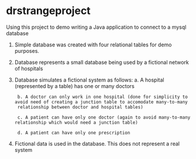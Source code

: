 # drstrangeproject
Using this project to demo writing a Java application to connect to a mysql database
1. Simple database was created with four relational tables for demo purposes. 
2. Database represents a small database being used by a fictional network of hospitals 
3. Database simulates a fictional system as follows:
        a. A hospital (represented by a table) has one or many doctors
        
        b. A doctor can only work in one hospital (done for simplicity to avoid need of creating a junction table to accomodate many-to-many
        relationship between doctor and hospital tables)
        
        c. A patient can have only one doctor (again to avoid many-to-many relationship which would need a junction table)
        
        d. A patient can have only one prescription
4. Fictional data is used in the database. This does not represent a real system

